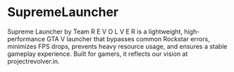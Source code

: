 # SupremeLauncher
Supreme Launcher by Team R E V O L V E R is a lightweight, high-performance GTA V launcher that bypasses common Rockstar errors, minimizes FPS drops, prevents heavy resource usage, and ensures a stable gameplay experience. Built for gamers, it reflects our vision at projectrevolver.in.

